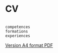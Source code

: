 # CV

```{toctree}

competences
formations
experiences
```

<a href="/_static/CV-Clément-Dubos-2023.pdf">Version A4 format PDF</a>
